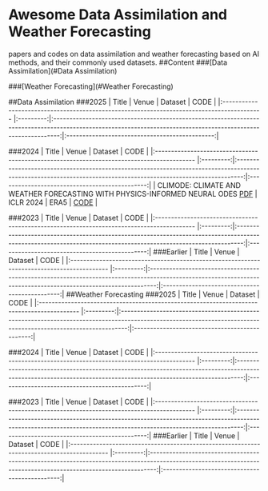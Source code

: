 # Awesome Data Assimilation and Weather Forecasting
papers and codes on data assimilation and weather forecasting based on AI methods, and their commonly used datasets.
##Content
###[Data Assimilation](#Data Assimilation)


###[Weather Forecasting](#Weather Forecasting)


##Data Assimilation
###2025
| Title                                                                                      |   Venue   |                                                                              Dataset                                                                               |                      CODE                      |
|:------------------------------------------------------------------------------------------ |:---------:|:--------------------------------------------------------------------------------------------------------------------------------------------------------------:|:----------------------------------------------:|

###2024
| Title                                                                                      |   Venue   |                                                                              Dataset                                                                               |                      CODE                      |
|:------------------------------------------------------------------------------------------ |:---------:|:--------------------------------------------------------------------------------------------------------------------------------------------------------------:|:----------------------------------------------:|
| CLIMODE: CLIMATE AND WEATHER FORECASTING WITH PHYSICS-INFORMED NEURAL ODES [PDF](https://arxiv.org/abs/2404.10024) | ICLR 2024 | ERA5 | [CODE](https://github.com/Aalto-QuML/ClimODE) |


###2023
| Title                                                                                      |   Venue   |                                                                              Dataset                                                                               |                      CODE                      |
|:------------------------------------------------------------------------------------------ |:---------:|:--------------------------------------------------------------------------------------------------------------------------------------------------------------:|:----------------------------------------------:|
###Earlier
| Title                                                                                      |   Venue   |                                                                              Dataset                                                                               |                      CODE                      |
|:------------------------------------------------------------------------------------------ |:---------:|:--------------------------------------------------------------------------------------------------------------------------------------------------------------:|:----------------------------------------------:|
##Weather Forecasting
###2025
| Title                                                                                      |   Venue   |                                                                              Dataset                                                                               |                      CODE                      |
|:------------------------------------------------------------------------------------------ |:---------:|:--------------------------------------------------------------------------------------------------------------------------------------------------------------:|:----------------------------------------------:|

###2024
| Title                                                                                      |   Venue   |                                                                              Dataset                                                                               |                      CODE                      |
|:------------------------------------------------------------------------------------------ |:---------:|:--------------------------------------------------------------------------------------------------------------------------------------------------------------:|:----------------------------------------------:|

###2023
| Title                                                                                      |   Venue   |                                                                              Dataset                                                                               |                      CODE                      |
|:------------------------------------------------------------------------------------------ |:---------:|:--------------------------------------------------------------------------------------------------------------------------------------------------------------:|:----------------------------------------------:|
###Earlier
| Title                                                                                      |   Venue   |                                                                              Dataset                                                                               |                      CODE                      |
|:------------------------------------------------------------------------------------------ |:---------:|:--------------------------------------------------------------------------------------------------------------------------------------------------------------:|:----------------------------------------------:|

